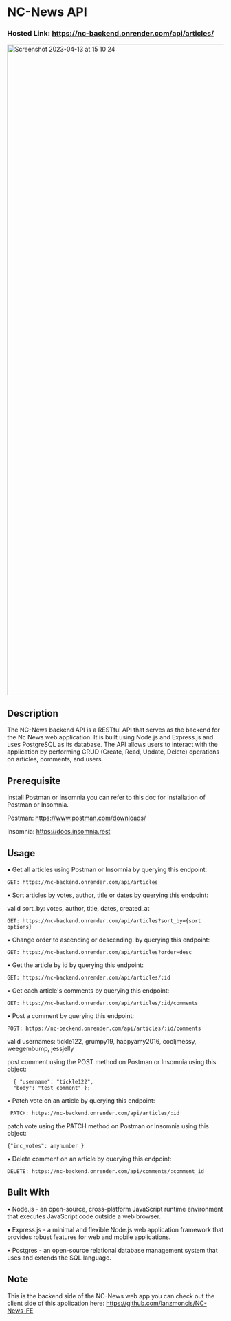 # NC-News API

### Hosted Link: https://nc-backend.onrender.com/api/articles/

<img width="1512" alt="Screenshot 2023-04-13 at 15 10 24" src="https://user-images.githubusercontent.com/103965235/231786411-f503325c-2bb9-487e-ae44-eee833126846.png">

## Description

The NC-News backend API is a RESTful API that serves as the backend for the Nc News web application. It is built using Node.js and Express.js and uses PostgreSQL as its database. The API allows users to interact with the application by performing CRUD (Create, Read, Update, Delete) operations on articles, comments, and users.

## Prerequisite

Install Postman or Insomnia you can refer to this doc for installation of Postman or Insomnia.

Postman: https://www.postman.com/downloads/

Insomnia: https://docs.insomnia.rest

## Usage

• Get all articles using Postman or Insomnia by querying this endpoint:

```
GET: https://nc-backend.onrender.com/api/articles
```

• Sort articles by votes, author, title or dates by querying this endpoint:

valid sort_by: votes, author, title, dates, created_at

```
GET: https://nc-backend.onrender.com/api/articles?sort_by={sort options}
```

• Change order to ascending or descending. by querying this endpoint:

```
GET: https://nc-backend.onrender.com/api/articles?order=desc
```

• Get the article by id by querying this endpoint:

```
GET: https://nc-backend.onrender.com/api/articles/:id
```

• Get each article's comments by querying this endpoint:

```
GET: https://nc-backend.onrender.com/api/articles/:id/comments
```

• Post a comment by querying this endpoint:

```
POST: https://nc-backend.onrender.com/api/articles/:id/comments
```

valid usernames: tickle122, grumpy19, happyamy2016, cooljmessy, weegembump, jessjelly

post comment using the POST method on Postman or Insomnia using this object:

```
  { "username": "tickle122",
  "body": "test comment" };
```

• Patch vote on an article by querying this endpoint:

```
 PATCH: https://nc-backend.onrender.com/api/articles/:id
```

patch vote using the PATCH method on Postman or Insomnia using this object:

```
{"inc_votes": anynumber }
```

• Delete comment on an article by querying this endpoint:

```
DELETE: https://nc-backend.onrender.com/api/comments/:comment_id
```

## Built With

• Node.js - an open-source, cross-platform JavaScript runtime environment that executes JavaScript code outside a web browser.

• Express.js - a minimal and flexible Node.js web application framework that provides robust features for web and mobile applications.

• Postgres - an open-source relational database management system that uses and extends the SQL language.

## Note

This is the backend side of the NC-News web app you can check out the client side of this application here: https://github.com/lanzmoncis/NC-News-FE

